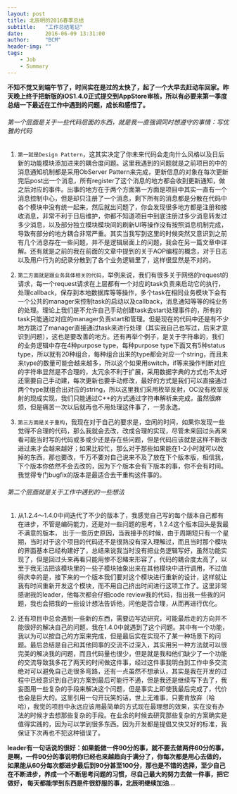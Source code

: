 ```yaml
---
layout: post
title: 北辰明的2016春季总结
subtitle:   "工作总结笔记"
date:       2016-06-09 13:31:00
author:     "BCM"
header-img: ""
tags:
    - Job
    - Summary
---
```


**不知不觉又到端午节了，时间实在是过的太快了，起了一个大早去赶动车回家。昨天晚上终于把新版的iOS1.4.0正式提交到AppStore审核，所以有必要来第一季度总结一下最近在工作中遇到的问题，成长和感悟了。**

###### 第一个层面是关于一些代码层面的东西，就是我一直强调同时想遵守的事情：写优雅的代码

1. `第一就是Design Pattern`，这其实决定了你未来代码会走向什么风格以及日后新的功能模块添加进来的耦合度问题。这里我遇到的问题就是之前项目的中的消息通知机制都是采用ObServer Pattern来完成，更新信息的对象在每次更新完后post出一个消息，所有register了这个消息的地方都会收到更新通知，做之后对应的事件。出事的地方在于两个方面第一方面是项目中其实一直有一个消息控制中心，但是却只注册了一个消息，剩下所有的消息都是分散在代码中各个模块中没有统一起来，然后就出问题了，你会发现很多地方都是注册和接收消息，非常不利于日后维护，你都不知道项目中到底注册过多少消息转发过多少消息，以及部分独立模块模块间的刷新UI等操作没有按照消息机制完成，导致有部分的地方耦合非常严重。其实当我写到这里的时候突然又意识到之前有几个消息存在一些问题，并不是逻辑层面上的问题，我会在另一篇文章中详解。还有就是之前的我在前面的文章中提到的关于AOP编程的概念，对于日志以及用户行为的纪录分散到了各个业务逻辑里了，这样很显然是不对的。
	
2. `第二方面就是跟业务具体相关的代码`，举例来说，我们有很多关于网络的request的请求，每一个request请求在上层都有一个对应的task负责来启动它的执行，处理callback，保存到本地数据库等等操作，多个task在相同业务模块下会有一个公共的manager来控制task的启动以及callback，消息通知等等的纯业务的处理。理论上我们是不允许自己手动创建task去start处理事件的，所有的task只能通过对应的manager负责start和管理。但是现在的代码中还是有不少地方跳过了manager直接通过task来进行处理（其实我自己也写过，后来才意识到问题），这也是要改善的地方。还有再举个例子，是关于字符串的，我们的业务逻辑中存在4种purpose type，每种purpose type下面又有5种status type，所以就有20种组合，每种组合出来的type都会对应一个string，而且未来type的数量可能会越来越多，所以这个如果用switch，if等来操作判断对应的字符串显然是不合理的，太冗余不利于扩展，采用数据字典的方式也不太好还需要自己手动建，每次更新也要手动修改，最好的方式是我们可以直接通过两个type就组合出对应的string，所以这里我们采用枚举反射，OC没有枚举反射的现成实现，我们只能通过C++的方式通过字符串解析来完成，虽然很麻烦，但是痛苦一次以后就再也不用处理这件事了，一劳永逸。

3. `第三方面是关于重构`，我现在对于自己的要求是，空闲的时间，如果你发现一些觉得不合理的代码，那么我就会去改，改成合理的实现，尽管未来回过头再来看可能当时写的代码或多或少还是存在些问题，但是代码应该就是这样不断改进过来才会越来越好；如果比较忙，那么对于那些如果能在1-2小时就可以改掉的东西，那也要改，千万不要对自己说来不及了放在下个版本版，相信我，下个版本你依然不会去改的，因为下个版本会有下版本的事，你不会有时间。我觉得专门bugfix的版本是最适合去干重构这件事的。

###### 第二个层面就是关于工作中遇到的一些想法
1. 从1.2.4～1.4.0中间迭代了不少的版本了，我感觉自己写的每个版本自己都有在进步，不管是编码能力，还是对一些问题的思考，1.2.4这个版本回头是我最不满意的版本，
出于一些历史原因，当我接手的时候，由于周期短只有一个星期，当时对于这个项目的代码还不是很熟没有深入理解过，而且当时那个模块的界面基本已经构建好了，总结来说我当时没有把业务逻辑写好，虽然功能实现了，但是回过头来再看只能用惨不忍睹来形容了，代码的耦合度太高了，以至于我无法把该模块里的一些子模块抽象出来在其他模块中进行调用，不过值得庆幸的是，接下来的一个版本我们要对这个模块进行重新的设计，这样就让我有时间重新开发这个模块，而不用自己挤出时间进行这项工作了。这里非常感谢我的leader，他每次都会仔细code review我的代码，指出我一些我的问题，我也会把我的一些设计想法告诉他，问他是否合理，从而再进行优化。

2. 还有项目中总会遇到一些新的东西，需要边写边研究，可能最后走的方向并不能很好的解决自己的问题，我在1.4.0中就遇到了这个问题。其中有一个功能，我以为可以按自己的方案来完成，但是最后实在实现不了某一种场景下的问题。最后总结是自己和其他同事的交流不过深入，其实用另一种方法就可以很完美的解决我的问题，而且代码量也很少，但是就是我和他们缺少了一个功能的交流导致我多花了两天的时间做这件事，经过这件事我明白到工作中多交流绝对可以避免自己走很多弯路，还有一点虽然不想承认，其实是我在开发的过程中已经意识到自己的方案到最后可能行不通，但是我还是继续写下去了，我妄图用一些复杂的手段来解决这个问题，但是事实上即使我最后完成了，代价也会是巨大的。这里引用一句开玩笑的话，世上无难事，只要肯放弃（哈哈），我觉的项目中永远应该用最简单的方式现在最理想的效果，实在没有办法的时候才去想那些复杂的手段。在业余的时候去研究那些复杂的方案确实是值得实践的，因为可以学到很多东西。因为开发都是提倡又快又好的标准，我保证下次再也不犯这种错误了。

**leader有一句话说的很好：如果能做一件90分的事，就不要去做两件60分的事，是啊，一件90分的事说明你已经也来越趋向于满分了，你每次都是用心去做的，如果能从60分每次都进步最后到90分甚至100分，那也是不错的选择，至少自己在不断进步，养成一个不断思考问题的习惯，尽自己最大的努力去做一件事，把它做好，
每天都能学到东西是件很舒服的事，北辰明继续加油...**